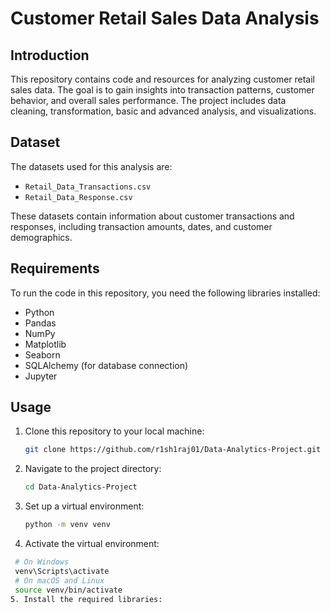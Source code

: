 # Customer Retail Sales Data Analysis

## Introduction
This repository contains code and resources for analyzing customer retail sales data. The goal is to gain insights into transaction patterns, customer behavior, and overall sales performance. The project includes data cleaning, transformation, basic and advanced analysis, and visualizations.

## Dataset
The datasets used for this analysis are:
- `Retail_Data_Transactions.csv`
- `Retail_Data_Response.csv`

These datasets contain information about customer transactions and responses, including transaction amounts, dates, and customer demographics.

## Requirements
To run the code in this repository, you need the following libraries installed:
- Python
- Pandas
- NumPy
- Matplotlib
- Seaborn
- SQLAlchemy (for database connection)
- Jupyter

## Usage
1. Clone this repository to your local machine:
   ```bash
   git clone https://github.com/r1sh1raj01/Data-Analytics-Project.git
2. Navigate to the project directory:
   ```bash
   cd Data-Analytics-Project
3. Set up a virtual environment:
   ```bash
   python -m venv venv
4. Activate the virtual environment:
  ```bash
   # On Windows
   venv\Scripts\activate
   # On macOS and Linux
   source venv/bin/activate
5. Install the required libraries:





